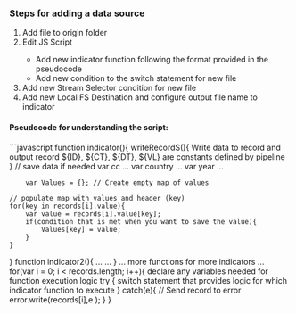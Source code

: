 <h3> Steps for adding a data source </h3>
<ol>
    <li> Add file to origin folder </li>
    <li> Edit JS Script </li>
    <ul>
        <li> Add new indicator function following the format provided in the pseudocode </li>
        <li> Add new condition to the switch statement for new file </li>
    </ul>
    <li> Add new Stream Selector condition for new file </li>
    <li> Add new Local FS Destination and configure output file name to indicator </li>
</ol>

<h4> Pseudocode for understanding the script: </h4>
```javascript
function indicator(){
    writeRecordS(){
        Write data to record and output record
        ${ID}, ${CT}, ${DT}, ${VL} are constants defined by pipeline
    }
    // save data if needed
    var cc ...
        var country ...
        var year ...

        var Values = {}; // Create empty map of values

    // populate map with values and header (key)
    for(key in records[i].value){
        var value = records[i].value[key];
        if(condition that is met when you want to save the value){
            Values[key] = value;
        }
    }
}
function indicator2(){
    ...
    ...
}
...
more functions for more indicators
...
for(var i = 0; i <  records.length; i++){
    declare any variables needed for function execution logic
        try {
            switch statement that provides logic for which indicator function to execute
        } catch(e){
            // Send record to error
            error.write(records[i],e );
        }
}
```
